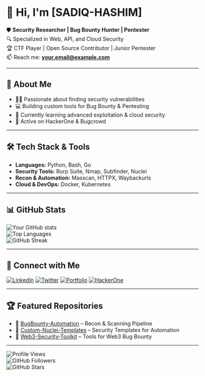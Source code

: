 # 👋 Hi, I'm [SADIQ-HASHIM]

🛡️ **Security Researcher | Bug Bounty Hunter | Pentester**  
🔍 Specialized in Web, API, and Cloud Security  
🏆 CTF Player | Open Source Contributor | Junior Pentester  
📫 Reach me: **your.email@example.com**

---

## 🚀 About Me
- 🕵️‍♂️ Passionate about finding security vulnerabilities  
- 💻 Building custom tools for Bug Bounty & Pentesting  
- 🌱 Currently learning advanced exploitation & cloud security  
- 🐙 Active on HackerOne & Bugcrowd  

---

## 🛠️ Tech Stack & Tools
- **Languages:** Python, Bash, Go  
- **Security Tools:** Burp Suite, Nmap, Subfinder, Nuclei  
- **Recon & Automation:** Masscan, HTTPX, Waybackurls  
- **Cloud & DevOps:** Docker, Kubernetes  

---

## 📊 GitHub Stats
![Your GitHub stats](https://github-readme-stats.vercel.app/api?username=Professorzizo&show_icons=true&theme=radical)  
![Top Languages](https://github-readme-stats.vercel.app/api/top-langs/?username=Professorzizo&layout=compact&theme=radical)  
![GitHub Streak](https://streak-stats.demolab.com?user=Professorzizo&theme=radical&hide_border=false)

---

## 🔗 Connect with Me
[![LinkedIn](https://img.shields.io/badge/LinkedIn-0077B5?style=for-the-badge&logo=linkedin&logoColor=white)](https://linkedin.com/in/your-profile)
[![Twitter](https://img.shields.io/badge/Twitter-1DA1F2?style=for-the-badge&logo=twitter&logoColor=white)](https://twitter.com/your-profile)
[![Portfolio](https://img.shields.io/badge/Portfolio-000000?style=for-the-badge&logo=vercel&logoColor=white)](https://your-portfolio.com)
[![HackerOne](https://img.shields.io/badge/HackerOne-494649?style=for-the-badge&logo=HackerOne&logoColor=white)](https://hackerone.com/yourprofile)

---

## 🏆 Featured Repositories
- 🔗 [BugBounty-Automation](https://github.com/YourUsername/BugBounty-Automation) – Recon & Scanning Pipeline  
- 🔗 [Custom-Nuclei-Templates](https://github.com/YourUsername/Custom-Nuclei-Templates) – Security Templates for Automation  
- 🔗 [Web3-Security-Toolkit](https://github.com/YourUsername/Web3-Security-Toolkit) – Tools for Web3 Bug Bounty  

---

![Profile Views](https://komarev.com/ghpvc/?username=YourUsername&color=blue&style=flat)  
![GitHub Followers](https://img.shields.io/github/followers/YourUsername?style=social)  
![GitHub Stars](https://img.shields.io/github/stars/YourUsername?style=social)  
